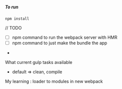 ##### To run

```
npm install
```


// TODO
- [ ] npm command to run the webpack server with HMR
- [ ] npm command to just make the bundle the app
-


What current gulp tasks available
- default => clean, compile


My learning :
loader to modules in new webpack
